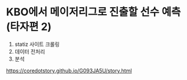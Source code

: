 KBO에서 메이저리그로 진출할 선수 예측 (타자편 2)
=====

1. statiz 사이트 크롤링
2. 데이터 전처리
3. 분석

<a href='https://coredotstory.github.io/G093JA5U/story.html'>https://coredotstory.github.io/G093JA5U/story.html</a>